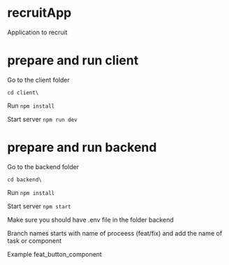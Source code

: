 # recruitApp
Application to recruit

# prepare and run client

 Go to the client folder 

 ``` cd client\ ```

 Run 
 ``` npm install ```

 Start server
 ``` npm run dev ```



# prepare and run backend

 Go to the backend folder 

 ``` cd backend\ ```

 Run 
 ``` npm install ```

 Start server
 ``` npm start ```

 Make sure you should have .env file in the folder backend


 Branch names starts with name of proceess (feat/fix) and add the name of task or component

 Example feat_button_component